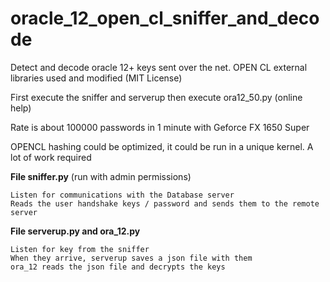 # oracle_12_open_cl_sniffer_and_decode

Detect and decode oracle 12+ keys sent over the net. OPEN CL external libraries used and modified (MIT License)

First execute the sniffer and serverup
then execute ora12_50.py (online help)

Rate is about 100000 passwords in 1 minute with Geforce FX 1650 Super

OPENCL hashing  could be optimized, it could be run in a unique kernel. A lot of work required

**File sniffer.py** 
(run with admin permissions)

    Listen for communications with the Database server
    Reads the user handshake keys / password and sends them to the remote server

**File serverup.py and  ora_12.py**

    Listen for key from the sniffer
    When they arrive, serverup saves a json file with them
    ora_12 reads the json file and decrypts the keys
